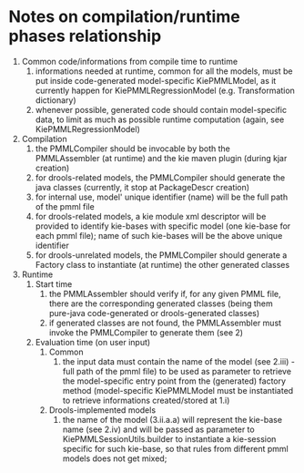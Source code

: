 Notes on compilation/runtime phases relationship
================================================

1. Common code/informations from compile time to runtime
    1. informations needed at runtime, common for all the models, must be put inside code-generated model-specific KiePMMLModel, as it currently happen for KiePMMLRegressionModel (e.g. Transformation dictionary)
    2. whenever possible, generated code should contain model-specific data, to limit as much as possible runtime computation (again, see KiePMMLRegressionModel)
2. Compilation
    1. the PMMLCompiler should be invocable by  both the PMMLAssembler (at runtime) and the kie maven plugin (during kjar creation)
    2. for drools-related models, the PMMLCompiler should generate the java classes (currently, it stop at PackageDescr creation)
    3. for internal use, model' unique identifier (name) will be the full path of the pmml file
    4. for drools-related models, a kie module xml descriptor will be provided to identify kie-bases with specific model (one kie-base for each pmml file); name of such kie-bases will be the above unique identifier
    5. for drools-unrelated models, the PMMLCompiler should generate a Factory class to instantiate (at runtime) the other generated classes
3. Runtime
    1. Start time
        1. the PMMLAssembler should verify if, for any given PMML file, there are the corresponding generated classes (being them pure-java code-generated or drools-generated classes)
        2. if generated classes are not found, the PMMLAssembler must invoke the PMMLCompiler to generate them (see 2)
    2. Evaluation time (on user input)
        1. Common
            1. the input data must contain the name of the model (see 2.iii) - full path of the pmml file) to be used as parameter to retrieve the model-specific entry point from the (generated) factory method (model-specific KiePMMLModel must be instantiated to retrieve informations created/stored at 1.i)
        2. Drools-implemented models
            1. the name of the model (3.ii.a.a) will represent the kie-base name (see 2.iv) and will be passed as parameter to KiePMMLSessionUtils.builder to instantiate a kie-session specific for such kie-base, so that rules from different pmml models does not get mixed;
